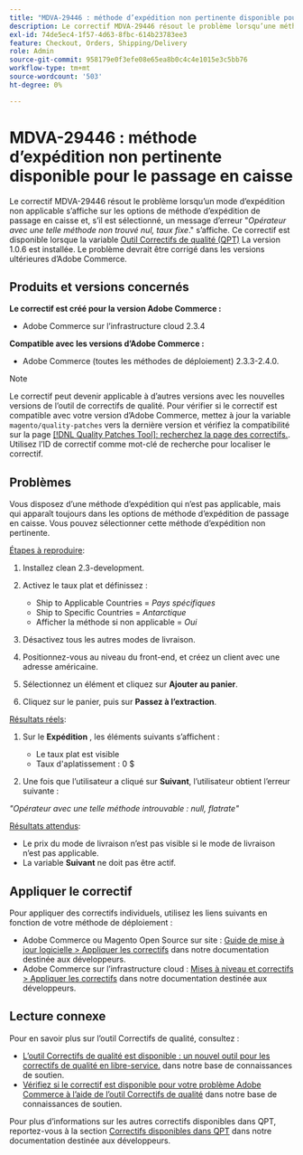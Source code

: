 ```yaml
---
title: "MDVA-29446 : méthode d’expédition non pertinente disponible pour le passage en caisse"
description: Le correctif MDVA-29446 résout le problème lorsqu’une méthode d’expédition non applicable apparaît sur les options de méthode d’expédition de passage en caisse et, si cette option est sélectionnée, un message d’erreur "Opérateur avec une telle méthode non trouvé nul, taux forfaitaire*". s’affiche. Ce correctif est disponible lorsque l’[outil de correctifs de qualité (QPT)](/help/announcements/adobe-commerce-announcements/magento-quality-patches-released-new-tool-to-self-serve-quality-patches.md) 1.0.6 est installé. Le problème devrait être corrigé dans les versions ultérieures d’Adobe Commerce.
exl-id: 74de5ec4-1f57-4d63-8fbc-614b23783ee3
feature: Checkout, Orders, Shipping/Delivery
role: Admin
source-git-commit: 958179e0f3efe08e65ea8b0c4c4e1015e3c5bb76
workflow-type: tm+mt
source-wordcount: '503'
ht-degree: 0%

---
```


# MDVA-29446 : méthode d’expédition non pertinente disponible pour le passage en caisse

Le correctif MDVA-29446 résout le problème lorsqu’un mode d’expédition non applicable s’affiche sur les options de méthode d’expédition de passage en caisse et, s’il est sélectionné, un message d’erreur &quot;*Opérateur avec une telle méthode non trouvé nul, taux fixe*.&quot; s’affiche. Ce correctif est disponible lorsque la variable [Outil Correctifs de qualité (QPT)](/help/announcements/adobe-commerce-announcements/magento-quality-patches-released-new-tool-to-self-serve-quality-patches.md) La version 1.0.6 est installée. Le problème devrait être corrigé dans les versions ultérieures d’Adobe Commerce.

## Produits et versions concernés

**Le correctif est créé pour la version Adobe Commerce :**

* Adobe Commerce sur l’infrastructure cloud 2.3.4

**Compatible avec les versions d’Adobe Commerce :**

* Adobe Commerce (toutes les méthodes de déploiement) 2.3.3-2.4.0.

>[!NOTE]
>
>Le correctif peut devenir applicable à d’autres versions avec les nouvelles versions de l’outil de correctifs de qualité. Pour vérifier si le correctif est compatible avec votre version d’Adobe Commerce, mettez à jour la variable `magento/quality-patches` vers la dernière version et vérifiez la compatibilité sur la page [[!DNL Quality Patches Tool]: recherchez la page des correctifs.](https://devdocs.magento.com/quality-patches/tool.html#patch-grid). Utilisez l’ID de correctif comme mot-clé de recherche pour localiser le correctif.

## Problèmes

Vous disposez d’une méthode d’expédition qui n’est pas applicable, mais qui apparaît toujours dans les options de méthode d’expédition de passage en caisse. Vous pouvez sélectionner cette méthode d’expédition non pertinente.

<u>Étapes à reproduire</u>:

1. Installez clean 2.3-development.
1. Activez le taux plat et définissez :

   * Ship to Applicable Countries = *Pays spécifiques*
   * Ship to Specific Countries = *Antarctique*
   * Afficher la méthode si non applicable = *Oui*

1. Désactivez tous les autres modes de livraison.
1. Positionnez-vous au niveau du front-end, et créez un client avec une adresse américaine.
1. Sélectionnez un élément et cliquez sur **Ajouter au panier**.
1. Cliquez sur le panier, puis sur **Passez à l’extraction**.

<u>Résultats réels</u>:

1. Sur le **Expédition** , les éléments suivants s’affichent :

   * Le taux plat est visible
   * Taux d&#39;aplatissement : 0 $
1. Une fois que l’utilisateur a cliqué sur **Suivant**, l’utilisateur obtient l’erreur suivante :

*&quot;Opérateur avec une telle méthode introuvable : null, flatrate&quot;*

<u>Résultats attendus</u>:

* Le prix du mode de livraison n’est pas visible si le mode de livraison n’est pas applicable.
* La variable **Suivant** ne doit pas être actif.

## Appliquer le correctif

Pour appliquer des correctifs individuels, utilisez les liens suivants en fonction de votre méthode de déploiement :

* Adobe Commerce ou Magento Open Source sur site : [Guide de mise à jour logicielle > Appliquer les correctifs](https://devdocs.magento.com/guides/v2.4/comp-mgr/patching/mqp.html) dans notre documentation destinée aux développeurs.
* Adobe Commerce sur l’infrastructure cloud : [Mises à niveau et correctifs > Appliquer les correctifs](https://devdocs.magento.com/cloud/project/project-patch.html) dans notre documentation destinée aux développeurs.

## Lecture connexe

Pour en savoir plus sur l’outil Correctifs de qualité, consultez :

* [L’outil Correctifs de qualité est disponible : un nouvel outil pour les correctifs de qualité en libre-service.](/help/announcements/adobe-commerce-announcements/magento-quality-patches-released-new-tool-to-self-serve-quality-patches.md) dans notre base de connaissances de soutien.
* [Vérifiez si le correctif est disponible pour votre problème Adobe Commerce à l’aide de l’outil Correctifs de qualité](/help/support-tools/patches-available-in-qpt-tool/check-patch-for-magento-issue-with-magento-quality-patches.md) dans notre base de connaissances de soutien.

Pour plus d’informations sur les autres correctifs disponibles dans QPT, reportez-vous à la section [Correctifs disponibles dans QPT](https://devdocs.magento.com/quality-patches/tool.html#patch-grid) dans notre documentation destinée aux développeurs.
